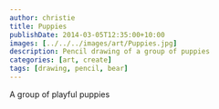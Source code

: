 ```yaml
---
author: christie
title: Puppies
publishDate: 2014-03-05T12:35:00+10:00
images: [../../../images/art/Puppies.jpg]
description: Pencil drawing of a group of puppies
categories: [art, create]
tags: [drawing, pencil, bear]
---
```


A group of playful puppies
